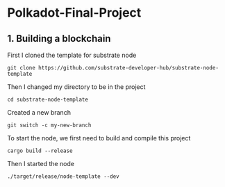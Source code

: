 # Polkadot-Final-Project

## 1. Building a blockchain
First I cloned the template for substrate node
```
git clone https://github.com/substrate-developer-hub/substrate-node-template
```
Then I changed my directory to be in the project 
```
cd substrate-node-template
```
Created a new branch 
```
git switch -c my-new-branch
```
To start the node, we first need to build and compile this project
```
cargo build --release
```
Then I started the node 
```
./target/release/node-template --dev
```





